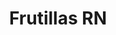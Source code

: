 ---
title: Frutillas RN
date: 
draft: false

# descripcion
description : Aros colgantes en plata 925 y strass

materials: Plata 925

color: 

dimensions: largo total 2.5 cm

code: 01-06-0870

type: "Aros"

categories: []

price: $3.000,00

price_eftvo: $2.550,00

# Images
# first image will be shown in the product page
images:
  # - image: "images/path_to_image"
  # La ubicacion de las imagenes es imagenes/Aros/Aros.Strass/01-06-0870-frutillas-rn
  - image: "./images/aros/strass/01-06-0870-frutillas-rn.jpg"
---